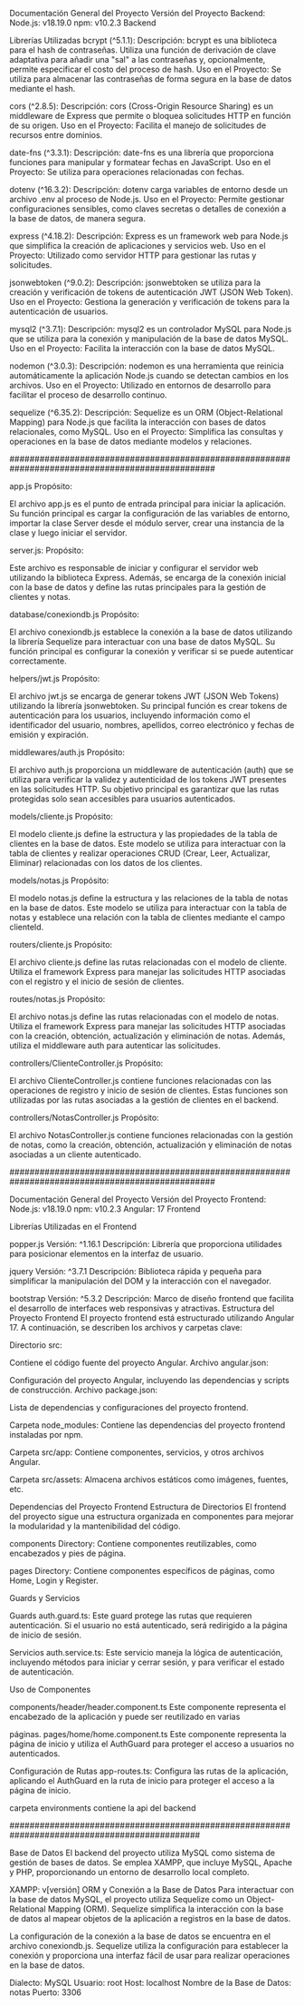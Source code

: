 Documentación General del Proyecto
Versión del Proyecto
Backend:
Node.js: v18.19.0
npm: v10.2.3
Backend

Librerías Utilizadas
bcrypt (^5.1.1):
Descripción: bcrypt es una biblioteca para el hash de contraseñas. Utiliza una función de derivación de clave adaptativa para añadir una "sal" a las contraseñas y, opcionalmente, permite especificar el costo del proceso de hash.
Uso en el Proyecto: Se utiliza para almacenar las contraseñas de forma segura en la base de datos mediante el hash.

cors (^2.8.5):
Descripción: cors (Cross-Origin Resource Sharing) es un middleware de Express que permite o bloquea solicitudes HTTP en función de su origen.
Uso en el Proyecto: Facilita el manejo de solicitudes de recursos entre dominios.

date-fns (^3.3.1):
Descripción: date-fns es una librería que proporciona funciones para manipular y formatear fechas en JavaScript.
Uso en el Proyecto: Se utiliza para operaciones relacionadas con fechas.

dotenv (^16.3.2):
Descripción: dotenv carga variables de entorno desde un archivo .env al proceso de Node.js.
Uso en el Proyecto: Permite gestionar configuraciones sensibles, como claves secretas o detalles de conexión a la base de datos, de manera segura.

express (^4.18.2):
Descripción: Express es un framework web para Node.js que simplifica la creación de aplicaciones y servicios web.
Uso en el Proyecto: Utilizado como servidor HTTP para gestionar las rutas y solicitudes.

jsonwebtoken (^9.0.2):
Descripción: jsonwebtoken se utiliza para la creación y verificación de tokens de autenticación JWT (JSON Web Token).
Uso en el Proyecto: Gestiona la generación y verificación de tokens para la autenticación de usuarios.

mysql2 (^3.7.1):
Descripción: mysql2 es un controlador MySQL para Node.js que se utiliza para la conexión y manipulación de la base de datos MySQL.
Uso en el Proyecto: Facilita la interacción con la base de datos MySQL.

nodemon (^3.0.3):
Descripción: nodemon es una herramienta que reinicia automáticamente la aplicación Node.js cuando se detectan cambios en los archivos.
Uso en el Proyecto: Utilizado en entornos de desarrollo para facilitar el proceso de desarrollo continuo.

sequelize (^6.35.2):
Descripción: Sequelize es un ORM (Object-Relational Mapping) para Node.js que facilita la interacción con bases de datos relacionales, como MySQL.
Uso en el Proyecto: Simplifica las consultas y operaciones en la base de datos mediante modelos y relaciones.

#################################################################################################

app.js
Propósito:

El archivo app.js es el punto de entrada principal para iniciar la aplicación. Su función principal es cargar la configuración de las variables de entorno, importar la clase Server desde el módulo server, crear una instancia de la clase y luego iniciar el servidor.

server.js:
Propósito:

Este archivo es responsable de iniciar y configurar el servidor web utilizando la biblioteca Express. Además, se encarga de la conexión inicial con la base de datos y define las rutas principales para la gestión de clientes y notas.


database/conexiondb.js
Propósito:

El archivo conexiondb.js establece la conexión a la base de datos utilizando la librería Sequelize para interactuar con una base de datos MySQL. Su función principal es configurar la conexión y verificar si se puede autenticar correctamente.


helpers/jwt.js
Propósito:

El archivo jwt.js se encarga de generar tokens JWT (JSON Web Tokens) utilizando la librería jsonwebtoken. Su principal función es crear tokens de autenticación para los usuarios, incluyendo información como el identificador del usuario, nombres, apellidos, correo electrónico y fechas de emisión y expiración.

middlewares/auth.js
Propósito:

El archivo auth.js proporciona un middleware de autenticación (auth) que se utiliza para verificar la validez y autenticidad de los tokens JWT presentes en las solicitudes HTTP. Su objetivo principal es garantizar que las rutas protegidas solo sean accesibles para usuarios autenticados.

models/cliente.js
Propósito:

El modelo cliente.js define la estructura y las propiedades de la tabla de clientes en la base de datos. Este modelo se utiliza para interactuar con la tabla de clientes y realizar operaciones CRUD (Crear, Leer, Actualizar, Eliminar) relacionadas con los datos de los clientes.

models/notas.js
Propósito:

El modelo notas.js define la estructura y las relaciones de la tabla de notas en la base de datos. Este modelo se utiliza para interactuar con la tabla de notas y establece una relación con la tabla de clientes mediante el campo clienteId.

routers/cliente.js
Propósito:

El archivo cliente.js define las rutas relacionadas con el modelo de cliente. Utiliza el framework Express para manejar las solicitudes HTTP asociadas con el registro y el inicio de sesión de clientes.

routes/notas.js
Propósito:

El archivo notas.js define las rutas relacionadas con el modelo de notas. Utiliza el framework Express para manejar las solicitudes HTTP asociadas con la creación, obtención, actualización y eliminación de notas. Además, utiliza el middleware auth para autenticar las solicitudes.

controllers/ClienteController.js
Propósito:

El archivo ClienteController.js contiene funciones relacionadas con las operaciones de registro y inicio de sesión de clientes. Estas funciones son utilizadas por las rutas asociadas a la gestión de clientes en el backend.

controllers/NotasController.js
Propósito:

El archivo NotasController.js contiene funciones relacionadas con la gestión de notas, como la creación, obtención, actualización y eliminación de notas asociadas a un cliente autenticado.

#################################################################################################

Documentación General del Proyecto
Versión del Proyecto
Frontend:
Node.js: v18.19.0
npm: v10.2.3
Angular: 17
Frontend

Librerías Utilizadas en el Frontend

popper.js
Versión: ^1.16.1
Descripción: Librería que proporciona utilidades para posicionar elementos en la interfaz de usuario.

jquery
Versión: ^3.7.1
Descripción: Biblioteca rápida y pequeña para simplificar la manipulación del DOM y la interacción con el navegador.

bootstrap
Versión: ^5.3.2
Descripción: Marco de diseño frontend que facilita el desarrollo de interfaces web responsivas y atractivas.
Estructura del Proyecto Frontend
El proyecto frontend está estructurado utilizando Angular 17. A continuación, se describen los archivos y carpetas clave:

Directorio src:

Contiene el código fuente del proyecto Angular.
Archivo angular.json:

Configuración del proyecto Angular, incluyendo las dependencias y scripts de construcción.
Archivo package.json:

Lista de dependencias y configuraciones del proyecto frontend.

Carpeta node_modules:
Contiene las dependencias del proyecto frontend instaladas por npm.

Carpeta src/app:
Contiene componentes, servicios, y otros archivos Angular.

Carpeta src/assets:
Almacena archivos estáticos como imágenes, fuentes, etc.

Dependencias del Proyecto Frontend
Estructura de Directorios
El frontend del proyecto sigue una estructura organizada en componentes para mejorar la modularidad y la mantenibilidad del código.

components Directory:
Contiene componentes reutilizables, como encabezados y pies de página.

pages Directory:
Contiene componentes específicos de páginas, como Home, Login y Register.

Guards y Servicios

Guards
auth.guard.ts:
Este guard protege las rutas que requieren autenticación. Si el usuario no está autenticado, será redirigido a la página de inicio de sesión.

Servicios
auth.service.ts:
Este servicio maneja la lógica de autenticación, incluyendo métodos para iniciar y cerrar sesión, y para verificar el estado de autenticación.

Uso de Componentes

components/header/header.component.ts
Este componente representa el encabezado de la aplicación y puede ser reutilizado en varias 

páginas.
pages/home/home.component.ts
Este componente representa la página de inicio y utiliza el AuthGuard para proteger el acceso a usuarios no autenticados.

Configuración de Rutas
app-routes.ts:
Configura las rutas de la aplicación, aplicando el AuthGuard en la ruta de inicio para proteger el acceso a la página de inicio.

carpeta environments
contiene la api del backend 

##############################################################################################

Base de Datos
El backend del proyecto utiliza MySQL como sistema de gestión de bases de datos. Se emplea XAMPP, que incluye MySQL, Apache y PHP, proporcionando un entorno de desarrollo local completo.

XAMPP: v[versión]
ORM y Conexión a la Base de Datos
Para interactuar con la base de datos MySQL, el proyecto utiliza Sequelize como un Object-Relational Mapping (ORM). Sequelize simplifica la interacción con la base de datos al mapear objetos de la aplicación a registros en la base de datos.

La configuración de la conexión a la base de datos se encuentra en el archivo conexiondb.js. Sequelize utiliza la configuración para establecer la conexión y proporciona una interfaz fácil de usar para realizar operaciones en la base de datos.

Dialecto: MySQL
Usuario: root
Host: localhost
Nombre de la Base de Datos: notas
Puerto: 3306

